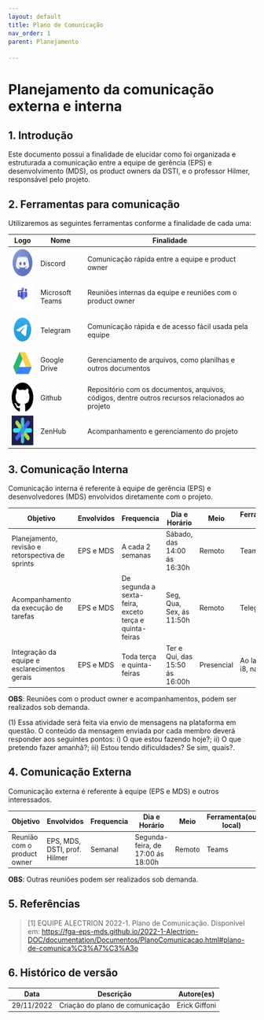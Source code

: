 ```yaml
---
layout: default
title: Plano de Comunicação
nav_order: 1
parent: Planejamento

---
```


# Planejamento da comunicação externa e interna

<!-- Tópicos e subtópicos com numeração-->

## 1. Introdução
Este documento possui a finalidade de elucidar como foi organizada e estruturada a comunicação entre a equipe de gerência (EPS) e desenvolvimento (MDS), os product owners da DSTI, e o professor Hilmer, responsável pelo projeto.

## 2. Ferramentas para comunicação

Utilizaremos as seguintes ferramentas conforme a finalidade de cada uma:

|**Logo**|**Nome**|**Finalidade**|
|--------|-------------|---------|
|<img src="../assets/logos/discord.png" width="60px" height="60px">|Discord|Comunicação rápida entre a equipe e product owner|
|<img src="../assets/logos/teams.png" width="60px" height="60px">|Microsoft Teams|Reuniões internas da equipe e reuniões com o product owner|
|<img src="../assets/logos/telegram.png" width="60px" height="60px">|Telegram|Comunicação rápida e de acesso fácil usada pela equipe|
|<img src="../assets/logos/drive.png" width="60px" height="60px">|Google Drive|Gerenciamento de arquivos, como planilhas e outros documentos|
|<img src="../assets/logos/github.png" width="60px" height="60px">|Github|Repositório com os documentos, arquivos, códigos, dentre outros recursos relacionados ao projeto|
|<img src="../assets/logos/zenhub.png" width="60px" height="60px">|ZenHub| Acompanhamento e gerenciamento do projeto|

## 3. Comunicação Interna

Comunicação interna é referente à equipe de gerência (EPS) e desenvolvedores (MDS) envolvidos diretamente com o projeto.

|**Objetivo**|**Envolvidos**|**Frequencia**|**Dia e Horário**|**Meio**|**Ferramenta**(ou local)|
|------------|--------------|--------------|-----------|--------|--------|
|Planejamento, revisão e retorspectiva de sprints| EPS e MDS| A cada 2 semanas | Sábado, das 14:00 ás 16:30h| Remoto|Teams|
|Acompanhamento da execução de tarefas| EPS e MDS| De segunda a sexta-feira, exceto terça e quinta-feiras| Seg, Qua, Sex, ás 11:50h| Remoto|Telegram (1)|
|Integração da equipe e esclarecimentos gerais| EPS e MDS|Toda terça e quinta-feiras| Ter e Qui, das 15:50 ás 16:00h|Presencial|Ao lado da sala i8, na FGA|

**OBS**: Reuniões com o product owner e acompanhamentos, podem ser realizados sob demanda.

(1) Essa atividade será feita via envio de mensagens na plataforma em questão. O conteúdo da mensagem enviada por cada membro deverá responder aos seguintes pontos: i) O que estou fazendo hoje?; ii) O que pretendo fazer amanhã?; iii) Estou tendo dificuldades? Se sim, quais?.

## 4. Comunicação Externa

Comunicação externa é referente à equipe (EPS e MDS) e outros interessados.

|**Objetivo**|**Envolvidos**|**Frequencia**|**Dia e Horário**|**Meio**|**Ferramenta**(ou local)|
|------------|--------------|--------------|-----------|--------|--------|
|Reunião com o product owner| EPS, MDS, DSTI, prof. Hilmer| Semanal| Segunda-feira, de 17:00 ás 18:00h| Remoto|Teams|

**OBS**: Outras reuniões podem ser realizados sob demanda.

## 5. Referências

<!-- Referências enumeradas-->

> [1] EQUIPE ALECTRION 2022-1. Plano de Comunicação. Disponível em: https://fga-eps-mds.github.io/2022-1-Alectrion-DOC/documentation/Documentos/PlanoComunicacao.html#plano-de-comunica%C3%A7%C3%A3o

## 6. Histórico de versão

|**Data**|**Descrição**|**Autore(es)**|
|--------|-------------|--------------|
|29/11/2022| Criação do plano de comunicação | Erick Giffoni |
